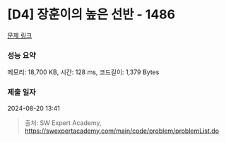 # [D4] 장훈이의 높은 선반 - 1486 

[문제 링크](https://swexpertacademy.com/main/code/problem/problemDetail.do?contestProbId=AV2b7Yf6ABcBBASw) 

### 성능 요약

메모리: 18,700 KB, 시간: 128 ms, 코드길이: 1,379 Bytes

### 제출 일자

2024-08-20 13:41



> 출처: SW Expert Academy, https://swexpertacademy.com/main/code/problem/problemList.do